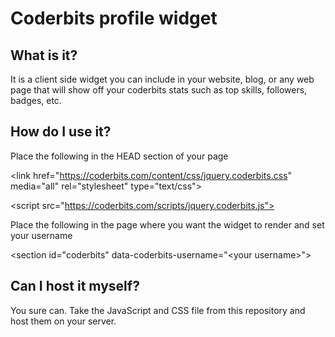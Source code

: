 Coderbits profile widget
========================

What is it?
-----------

It is a client side widget you can include in your website, 
blog, or any web page that will show off your coderbits stats 
such as top skills, followers, badges, etc.


How do I use it?
----------------

Place the following in the HEAD section of your page
 
&lt;link href="https://coderbits.com/content/css/jquery.coderbits.css" media="all" rel="stylesheet" type="text/css">

&lt;script src="https://coderbits.com/scripts/jquery.coderbits.js"></script>
 
Place the following in the page where you want the widget to render and set your username

&lt;section id="coderbits" data-coderbits-username="&lt;your username>"></section>


Can I host it myself?
---------------------

You sure can. Take the JavaScript and CSS file from this repository and host them
on your server.

